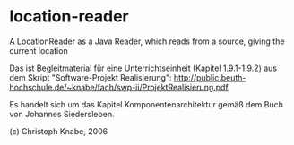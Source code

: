 # location-reader
A LocationReader as a Java Reader, which reads from a source, giving the current location

Das ist Begleitmaterial für eine Unterrichtseinheit (Kapitel 1.9.1-1.9.2) aus dem Skript
"Software-Projekt Realisierung": http://public.beuth-hochschule.de/~knabe/fach/swp-ii/ProjektRealisierung.pdf

Es handelt sich um das Kapitel Komponentenarchitektur gemäß dem Buch von Johannes Siedersleben.

(c) Christoph Knabe, 2006
